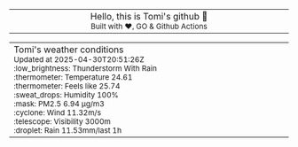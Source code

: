 
<div align="center">
<table>
<tbody>
<td align="center">
<img width="2000" height="0"><br>
Hello, this is Tomi's github 👋<br>
<sup>Built with ❤️, GO & Github Actions</sup><br>
<img width="2000" height="0">
</td>
</tbody>
</table>
</div>
<table>
<tbody>
<td align="left">
<img width="2000" height="0"><br>
Tomi's weather conditions<br>
<sup>Updated at 2025-04-30T20:51:26Z</sup><br>
<sup>:low_brightness: Thunderstorm With Rain</sup><br>
<sup>:thermometer: Temperature 24.61 </sup><br>
<sup>:thermometer: Feels like 25.74</sup><br>
<sup>:sweat_drops: Humidity 100%</sup><br>
<sup>:mask: PM2.5 6.94 μg/m3</sup><br>
<sup>:cyclone: Wind 11.32m/s </sup><br>
<sup>:telescope: Visibility 3000m </sup><br>
<sup>:droplet: Rain 11.53mm/last 1h </sup><br>
<img width="2000" height="0">
</td>
<td align="left">
<img width="2000" height="0"><br>
<br>
<img width="2000" height="0">
</td>
</tbody>
</table>
</div>
    